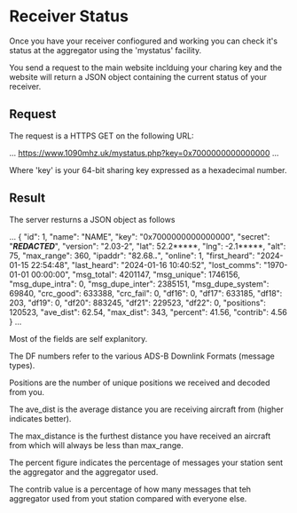 # Receiver Status

Once you have your receiver confiogured and working you can check it's
status at the aggregator using the 'mystatus' facility.

You send a request to the main website inclduing your charing key and the
website will return a JSON object containing the current status of your
receiver.


## Request

The request is a HTTPS GET on the following URL:

...
    https://www.1090mhz.uk/mystatus.php?key=0x7000000000000000
...

Where 'key' is your 64-bit sharing key expressed as a hexadecimal number.


## Result

The server resturns a JSON object as follows

...
{
    "id": 1,
    "name": "NAME",
    "key": "0x7000000000000000",
    "secret": "***REDACTED***",
    "version": "2.03-2",
    "lat": 52.2*****,
    "lng": -2.1*****,
    "alt": 75,
    "max_range": 360,
    "ipaddr": "82.68.***.***",
    "online": 1,
    "first_heard": "2024-01-15 22:54:48",
    "last_heard": "2024-01-16 10:40:52",
    "lost_comms": "1970-01-01 00:00:00",
    "msg_total": 4201147,
    "msg_unique": 1746156,
    "msg_dupe_intra": 0,
    "msg_dupe_inter": 2385151,
    "msg_dupe_system": 69840,
    "crc_good": 633388,
    "crc_fail": 0,
    "df16": 0,
    "df17": 633185,
    "df18": 203,
    "df19": 0,
    "df20": 883245,
    "df21": 229523,
    "df22": 0,
    "positions": 120523,
    "ave_dist": 62.54,
    "max_dist": 343,
    "percent": 41.56,
    "contrib": 4.56
}
...

Most of the fields are self explanitory.

The DF numbers refer to the various ADS-B Downlink Formats (message types).

Positions are the number of unique positions we received and decoded from you.

The ave_dist is the average distance you are receiving aircraft from (higher indicates
better).

The max_distance is the furthest distance you have received an aircraft from
which will always be less than max_range.

The percent figure indicates the percentage of messages your station sent
the aggregator and the aggregator used.

The contrib value is a percentage of how many messages that teh aggregator
used from yout station compared with everyone else.

